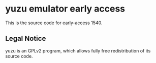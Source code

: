 yuzu emulator early access
=============

This is the source code for early-access 1540.

## Legal Notice

yuzu is an GPLv2 program, which allows fully free redistribution of its source code.